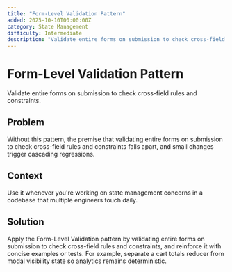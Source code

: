 ```yaml
---
title: "Form-Level Validation Pattern"
added: 2025-10-10T00:00:00Z
category: State Management
difficulty: Intermediate
description: "Validate entire forms on submission to check cross-field rules and constraints."
---
```

# Form-Level Validation Pattern

Validate entire forms on submission to check cross-field rules and constraints.

## Problem

Without this pattern, the premise that validating entire forms on submission to check cross-field rules and constraints falls apart, and small changes trigger cascading regressions.

## Context

Use it whenever you're working on state management concerns in a codebase that multiple engineers touch daily.

## Solution

Apply the Form-Level Validation pattern by validating entire forms on submission to check cross-field rules and constraints, and reinforce it with concise examples or tests. For example, separate a cart totals reducer from modal visibility state so analytics remains deterministic.
